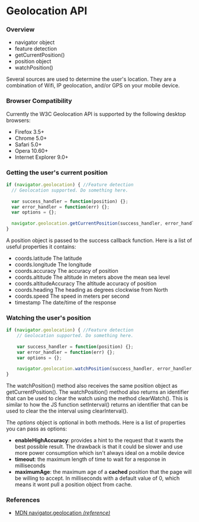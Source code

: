 Geolocation API
===============

### Overview

* navigator object
* feature detection
* getCurrentPosition()
* position object
* watchPosition()

Several sources are used to determine the user's location. They are a combination of Wifi, IP geolocation, and/or GPS on your mobile device.

### Browser Compatibility

Currently the W3C Geolocation API is supported by the following desktop browsers:

* Firefox 3.5+
* Chrome 5.0+
* Safari 5.0+
* Opera 10.60+
* Internet Explorer 9.0+


### Getting the user's current position

```js
if (navigator.geolocation) { //Feature detection
  // Geolocation supported. Do something here.
  
  var success_handler = function(position) {};
  var error_handler = function(err) {};
  var options = {};
  
  navigator.geolocation.getCurrentPosition(success_handler, error_handler, options);
}
```

A position object is passed to the success callback function. Here is a list of useful properties it contains:

* coords.latitude			The latitude
* coords.longitude			The longitude
* coords.accuracy			The accuracy of position
* coords.altitude			The altitude in meters above the mean sea level
* coords.altitudeAccuracy	The altitude accuracy of position
* coords.heading			The heading as degrees clockwise from North
* coords.speed				The speed in meters per second
* timestamp					The date/time of the response

### Watching the user's position

```js
if (navigator.geolocation) { //Feature detection
	// Geolocation supported. Do something here.
	
	var success_handler = function(position) {};
	var error_handler = function(err) {};
	var options = {};
	
	navigator.geolocation.watchPosition(success_handler, error_handler, options);
}
```

The watchPosition() method also receives the same position object as getCurrentPosition(). The watchPosition() method also returns an identifier that can be used to clear the watch using the method clearWatch(). This is similar to how the JS function setInterval() returns an identifier that can be used to clear the the interval using clearInterval().

The _options_ object is optional in both methods. Here is a list of properties you can pass as options:

* __enableHighAccuracy__: provides a hint to the request that it wants the best possible result. The drawback is that it could be slower and use more power consumption which isn't always ideal on a mobile device
* __timeout__: the maximum length of time to wait for a response in milliseconds
* __maximumAge__: the maximum age of a __cached__ position that the page will be willing to accept. In milliseconds with a default value of 0, which means it wont pull a position object from cache.

### References

* [MDN navigator.geolocation _(reference)_](https://developer.mozilla.org/en-US/docs/Using_geolocation)
